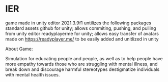 # IER 

game made in unity editor 2021.3.9f1
untilizes the following packages
standard assets
github for unity; allows commiting, pushing, and pulling from unity editor
readyplayerme for unity; allows easy transfer of avatars made on https://readyplayer.me/ to be easily added and unitlized in unity 

About Game:

Simulation for educating people and people, as well as to help people have more empathy towards those who are struggling with mental illness, and break down and discourage harmful stereotypes destigmatize individuals with mental health issues.
